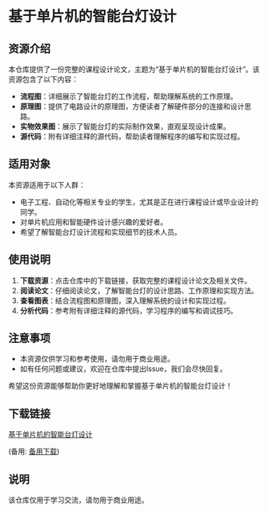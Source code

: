 # 基于单片机的智能台灯设计

## 资源介绍

本仓库提供了一份完整的课程设计论文，主题为“基于单片机的智能台灯设计”。该资源包含了以下内容：

- **流程图**：详细展示了智能台灯的工作流程，帮助理解系统的工作原理。
- **原理图**：提供了电路设计的原理图，方便读者了解硬件部分的连接和设计思路。
- **实物效果图**：展示了智能台灯的实际制作效果，直观呈现设计成果。
- **源代码**：附有详细注释的源代码，帮助读者理解程序的编写和实现过程。

## 适用对象

本资源适用于以下人群：

- 电子工程、自动化等相关专业的学生，尤其是正在进行课程设计或毕业设计的同学。
- 对单片机应用和智能硬件设计感兴趣的爱好者。
- 希望了解智能台灯设计流程和实现细节的技术人员。

## 使用说明

1. **下载资源**：点击仓库中的下载链接，获取完整的课程设计论文及相关文件。
2. **阅读论文**：仔细阅读论文，了解智能台灯的设计思路、工作原理和实现方法。
3. **查看图表**：结合流程图和原理图，深入理解系统的设计和实现过程。
4. **分析代码**：参考附有详细注释的源代码，学习程序的编写和调试技巧。

## 注意事项

- 本资源仅供学习和参考使用，请勿用于商业用途。
- 如有任何问题或建议，欢迎在仓库中提出Issue，我们会尽快回复。

希望这份资源能够帮助你更好地理解和掌握基于单片机的智能台灯设计！

## 下载链接
[基于单片机的智能台灯设计](https://pan.quark.cn/s/f08bbbd84819) 

(备用: [备用下载](https://pan.baidu.com/s/1xts15ZH_TtdCgqx_WND3hg?pwd=1234))

## 说明

该仓库仅用于学习交流，请勿用于商业用途。
